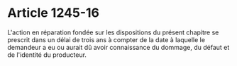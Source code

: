 # Article 1245-16

<p>L'action en réparation fondée sur les dispositions du présent chapitre se prescrit dans un délai de trois ans à compter de la date à laquelle le demandeur a eu ou aurait dû avoir connaissance du dommage, du défaut et de l'identité du producteur.</p>